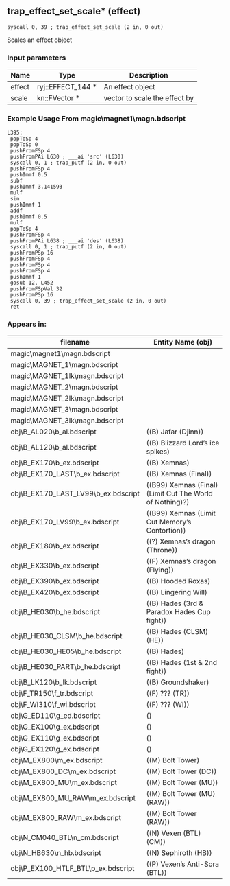 ## trap_effect_set_scale* (effect)

`syscall 0, 39 ; trap_effect_set_scale (2 in, 0 out)`

Scales an effect object

### Input parameters
| Name | Type | Description
|------|------|------------
| effect   | ryj::EFFECT_144 *   | An effect object
| scale   | kn::FVector *   | vector to scale the effect by


### Example Usage From magic\magnet1\magn.bdscript
```plaintext
L395:
 popToSp 4
 popToSp 0
 pushFromFSp 4
 pushFromPAi L630 ; ___ai 'src' (L630)
 syscall 0, 1 ; trap_putf (2 in, 0 out)
 pushFromFSp 4
 pushImmf 0.5
 subf 
 pushImmf 3.141593
 mulf 
 sin 
 pushImmf 1
 addf 
 pushImmf 0.5
 mulf 
 popToSp 4
 pushFromFSp 4
 pushFromPAi L638 ; ___ai 'des' (L638)
 syscall 0, 1 ; trap_putf (2 in, 0 out)
 pushFromPSp 16
 pushFromFSp 4
 pushFromFSp 4
 pushFromFSp 4
 pushImmf 1
 gosub 12, L452
 pushFromFSpVal 32
 pushFromPSp 16
 syscall 0, 39 ; trap_effect_set_scale (2 in, 0 out)
 ret
```


### Appears in:
| filename | Entity Name (obj)
|----------|-------------
| magic\magnet1\magn.bdscript       |           
| magic\MAGNET_1\magn.bdscript       |           
| magic\MAGNET_1lk\magn.bdscript       |           
| magic\MAGNET_2\magn.bdscript       |           
| magic\MAGNET_2lk\magn.bdscript       |           
| magic\MAGNET_3\magn.bdscript       |           
| magic\MAGNET_3lk\magn.bdscript       |           
| obj\B_AL020\b_al.bdscript       | ((B) Jafar (Djinn))          
| obj\B_AL120\b_al.bdscript       | ((B) Blizzard Lord’s ice spikes)          
| obj\B_EX170\b_ex.bdscript       | ((B) Xemnas)          
| obj\B_EX170_LAST\b_ex.bdscript       | ((B) Xemnas (Final))          
| obj\B_EX170_LAST_LV99\b_ex.bdscript       | ((B99) Xemnas (Final) (Limit Cut The World of Nothing)?)          
| obj\B_EX170_LV99\b_ex.bdscript       | ((B99) Xemnas (Limit Cut Memory’s Contortion))          
| obj\B_EX180\b_ex.bdscript       | ((?) Xemnas’s dragon (Throne))          
| obj\B_EX330\b_ex.bdscript       | ((F) Xemnas’s dragon (Flying))          
| obj\B_EX390\b_ex.bdscript       | ((B) Hooded Roxas)          
| obj\B_EX420\b_ex.bdscript       | ((B) Lingering Will)          
| obj\B_HE030\b_he.bdscript       | ((B) Hades (3rd & Paradox Hades Cup fight))          
| obj\B_HE030_CLSM\b_he.bdscript       | ((B) Hades (CLSM) (HE))          
| obj\B_HE030_HE05\b_he.bdscript       | ((B) Hades)          
| obj\B_HE030_PART\b_he.bdscript       | ((B) Hades (1st & 2nd fight))          
| obj\B_LK120\b_lk.bdscript       | ((B) Groundshaker)          
| obj\F_TR150\f_tr.bdscript       | ((F) ??? (TR))          
| obj\F_WI310\f_wi.bdscript       | ((F) ??? (WI))          
| obj\G_ED110\g_ed.bdscript       | ()          
| obj\G_EX100\g_ex.bdscript       | ()          
| obj\G_EX110\g_ex.bdscript       | ()          
| obj\G_EX120\g_ex.bdscript       | ()          
| obj\M_EX800\m_ex.bdscript       | ((M) Bolt Tower)          
| obj\M_EX800_DC\m_ex.bdscript       | ((M) Bolt Tower (DC))          
| obj\M_EX800_MU\m_ex.bdscript       | ((M) Bolt Tower (MU))          
| obj\M_EX800_MU_RAW\m_ex.bdscript       | ((M) Bolt Tower (MU) (RAW))          
| obj\M_EX800_RAW\m_ex.bdscript       | ((M) Bolt Tower (RAW))          
| obj\N_CM040_BTL\n_cm.bdscript       | ((N) Vexen (BTL) (CM))          
| obj\N_HB630\n_hb.bdscript       | ((N) Sephiroth (HB))          
| obj\P_EX100_HTLF_BTL\p_ex.bdscript       | ((P) Vexen’s Anti-Sora (BTL))          



